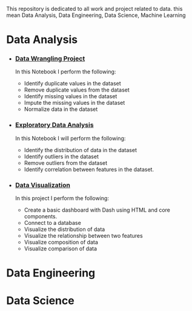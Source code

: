 This repository is dedicated to all work and project related to data. this mean Data Analysis, Data Engineering, Data Science, Machine Learning
# Data Analysis
- ### [Data Wrangling Project](https://github.com/willyfoadjo/data-wrangling-project1.git)
  In this Notebook I perform the following:
    - Identify duplicate values in the dataset
    - Remove duplicate values from the dataset
    - Identify missing values in the dataset
    - Impute the missing values in the dataset
    - Normalize data in the dataset

- ### [Exploratory Data Analysis](https://github.com/willyfoadjo/eda.git)
  In this Notebook I will perform the following:
    - Identify the distribution of data in the dataset
    - Identify outliers in the dataset
    - Remove outliers from the dataset
    - Identify correlation between features in the dataset.
 
- ### [Data Visualization](https://github.com/willyfoadjo/data_visualisation.git)
  In this project I perform the following:
    - Create a basic dashboard with Dash using HTML and core components.
    - Connect to a database
    - Visualize the distribution of data
    - Visualize the relationship between two features
    - Visualize composition of data
    - Visualize comparison of data

# Data Engineering

# Data Science
